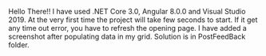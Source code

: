 Hello There!!
I have used .NET Core 3.0, Angular 8.0.0 and Visual Studio 2019.
At the very first time the project will take few seconds to start. If it get any time out error, you have to refresh the opening page. I have added a screenshot after populating data in my grid. Solution is in PostFeedBack folder.
